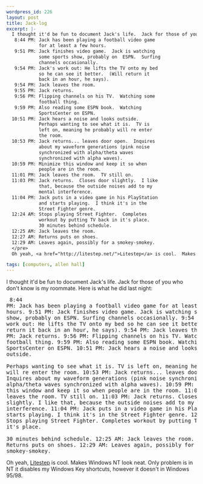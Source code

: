 ```yaml
--- 
wordpress_id: 226
layout: post
title: Jack-log
excerpt: |-
  I thought it'd be fun to document Jack's life.  Jack for those of you who don't know is my roommate.  Here is what he did last night:<pre>
   8:44 PM: Jack has been playing a football video game
            for at least a few hours.
   9:51 PM: Jack finishes video game.  Jack is watching 
            some sports show, probably on  ESPN.  Surfing 
            channels occasionally.
   9:54 PM: Jack's work out: He lifts the TV onto my bed 
            so he can see it better.  (Will return it 
            back in an hour, he says).
   9:54 PM: Jack leaves the room.
   9:55 PM: Jack returns.
   9:56 PM: Flipping channels on his TV.  Watching some 
            football thing.
   9:59 PM: Also reading some ESPN book.  Watching 
            SportsCenter on ESPN.
  10:51 PM: Jack hears a noise and looks outside.  
            Perhaps wanting to see what it is.  TV is 
            left on, meaning he probably will re enter 
            the room.
  10:53 PM: Jack returns... leaves door open.  Inquires 
            about my waveform generations (pink noise 
            synchronized with alpha/theta waves 
            synchronized with alpha waves).
  10:59 PM: Minimize this window and keep it so when 
            people are in the room.
  11:01 PM: Jack leaves the room.  TV still on.
  11:03 PM: Jack returns.  Closes door slightly.  I like 
            that, because the outside noises add to my 
            mental interference.
  11:04 PM: Jack puts in a video game in his PlayStation 
            and starts playing.  I think it's in the 
            Street Fighter genre.
  12:24 AM: Stops playing Street Fighter.  Completes 
            workout by putting TV back in it's place.  
            30 minutes behind schedule.
  12:25 AM: Jack leaves the room.
  12:27 AM: Returns puts on shoes.
  12:29 AM: Leaves again, possibly for a smokey-smokey.
  </pre>
  Oh yeah, <a href="http://litestep.net/">Litestep</a> is cool.  Makes Windows NT look neat.  Only problem is in NT it disables my Windows Key shortcuts, however it doesn't in Windows 95/98.

tags: [computers, allen hall]
---
```


I thought it'd be fun to document Jack's life.  Jack for those of you who don't know is my roommate.  Here is what he did last night:<pre>
 8:44 PM: Jack has been playing a football video game
          for at least a few hours.
 9:51 PM: Jack finishes video game.  Jack is watching 
          some sports show, probably on  ESPN.  Surfing 
          channels occasionally.
 9:54 PM: Jack's work out: He lifts the TV onto my bed 
          so he can see it better.  (Will return it 
          back in an hour, he says).
 9:54 PM: Jack leaves the room.
 9:55 PM: Jack returns.
 9:56 PM: Flipping channels on his TV.  Watching some 
          football thing.
 9:59 PM: Also reading some ESPN book.  Watching 
          SportsCenter on ESPN.
10:51 PM: Jack hears a noise and looks outside.  
          Perhaps wanting to see what it is.  TV is 
          left on, meaning he probably will re enter 
          the room.
10:53 PM: Jack returns... leaves door open.  Inquires 
          about my waveform generations (pink noise 
          synchronized with alpha/theta waves 
          synchronized with alpha waves).
10:59 PM: Minimize this window and keep it so when 
          people are in the room.
11:01 PM: Jack leaves the room.  TV still on.
11:03 PM: Jack returns.  Closes door slightly.  I like 
          that, because the outside noises add to my 
          mental interference.
11:04 PM: Jack puts in a video game in his PlayStation 
          and starts playing.  I think it's in the 
          Street Fighter genre.
12:24 AM: Stops playing Street Fighter.  Completes 
          workout by putting TV back in it's place.  
          30 minutes behind schedule.
12:25 AM: Jack leaves the room.
12:27 AM: Returns puts on shoes.
12:29 AM: Leaves again, possibly for a smokey-smokey.
</pre>
Oh yeah, <a href="http://litestep.net/">Litestep</a> is cool.  Makes Windows NT look neat.  Only problem is in NT it disables my Windows Key shortcuts, however it doesn't in Windows 95/98.
